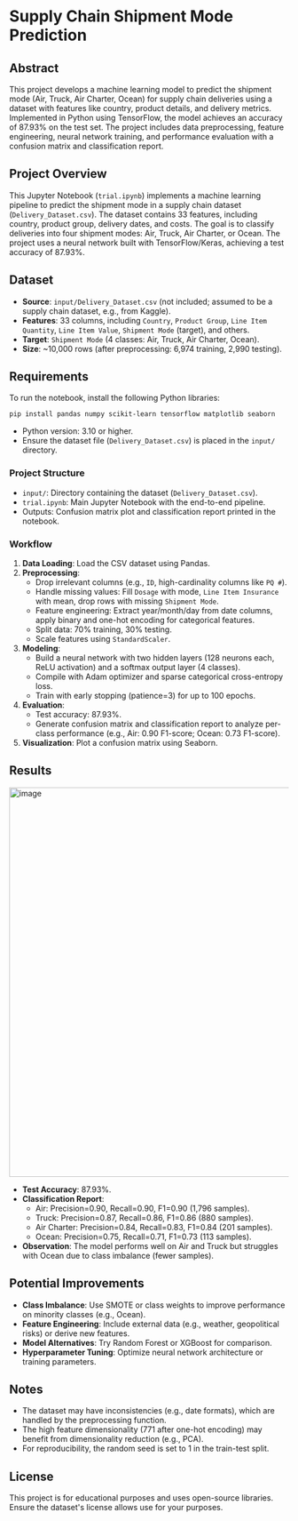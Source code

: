 # Supply Chain Shipment Mode Prediction

## Abstract
This project develops a machine learning model to predict the shipment mode (Air, Truck, Air Charter, Ocean) for supply chain deliveries using a dataset with features like country, product details, and delivery metrics. Implemented in Python using TensorFlow, the model achieves an accuracy of 87.93% on the test set. The project includes data preprocessing, feature engineering, neural network training, and performance evaluation with a confusion matrix and classification report.

## Project Overview
This Jupyter Notebook (`trial.ipynb`) implements a machine learning pipeline to predict the shipment mode in a supply chain dataset (`Delivery_Dataset.csv`). The dataset contains 33 features, including country, product group, delivery dates, and costs. The goal is to classify deliveries into four shipment modes: Air, Truck, Air Charter, or Ocean. The project uses a neural network built with TensorFlow/Keras, achieving a test accuracy of 87.93%.

## Dataset
- **Source**: `input/Delivery_Dataset.csv` (not included; assumed to be a supply chain dataset, e.g., from Kaggle).
- **Features**: 33 columns, including `Country`, `Product Group`, `Line Item Quantity`, `Line Item Value`, `Shipment Mode` (target), and others.
- **Target**: `Shipment Mode` (4 classes: Air, Truck, Air Charter, Ocean).
- **Size**: ~10,000 rows (after preprocessing: 6,974 training, 2,990 testing).

## Requirements
To run the notebook, install the following Python libraries:
```bash
pip install pandas numpy scikit-learn tensorflow matplotlib seaborn
```
- Python version: 3.10 or higher.
- Ensure the dataset file (`Delivery_Dataset.csv`) is placed in the `input/` directory.

### Project Structure
- `input/`: Directory containing the dataset (`Delivery_Dataset.csv`).
- `trial.ipynb`: Main Jupyter Notebook with the end-to-end pipeline.
- Outputs: Confusion matrix plot and classification report printed in the notebook.

### Workflow
1. **Data Loading**: Load the CSV dataset using Pandas.
2. **Preprocessing**:
   - Drop irrelevant columns (e.g., `ID`, high-cardinality columns like `PQ #`).
   - Handle missing values: Fill `Dosage` with mode, `Line Item Insurance` with mean, drop rows with missing `Shipment Mode`.
   - Feature engineering: Extract year/month/day from date columns, apply binary and one-hot encoding for categorical features.
   - Split data: 70% training, 30% testing.
   - Scale features using `StandardScaler`.
3. **Modeling**:
   - Build a neural network with two hidden layers (128 neurons each, ReLU activation) and a softmax output layer (4 classes).
   - Compile with Adam optimizer and sparse categorical cross-entropy loss.
   - Train with early stopping (patience=3) for up to 100 epochs.
4. **Evaluation**:
   - Test accuracy: 87.93%.
   - Generate confusion matrix and classification report to analyze per-class performance (e.g., Air: 0.90 F1-score; Ocean: 0.73 F1-score).
5. **Visualization**: Plot a confusion matrix using Seaborn.

## Results

<img width="683" height="701" alt="image" src="https://github.com/user-attachments/assets/f08468ea-757e-4020-b9c6-a90e64d0e627" />

- **Test Accuracy**: 87.93%.
- **Classification Report**:
  - Air: Precision=0.90, Recall=0.90, F1=0.90 (1,796 samples).
  - Truck: Precision=0.87, Recall=0.86, F1=0.86 (880 samples).
  - Air Charter: Precision=0.84, Recall=0.83, F1=0.84 (201 samples).
  - Ocean: Precision=0.75, Recall=0.71, F1=0.73 (113 samples).
- **Observation**: The model performs well on Air and Truck but struggles with Ocean due to class imbalance (fewer samples).


## Potential Improvements
- **Class Imbalance**: Use SMOTE or class weights to improve performance on minority classes (e.g., Ocean).
- **Feature Engineering**: Include external data (e.g., weather, geopolitical risks) or derive new features.
- **Model Alternatives**: Try Random Forest or XGBoost for comparison.
- **Hyperparameter Tuning**: Optimize neural network architecture or training parameters.

## Notes
- The dataset may have inconsistencies (e.g., date formats), which are handled by the preprocessing function.
- The high feature dimensionality (771 after one-hot encoding) may benefit from dimensionality reduction (e.g., PCA).
- For reproducibility, the random seed is set to 1 in the train-test split.

## License
This project is for educational purposes and uses open-source libraries. Ensure the dataset's license allows use for your purposes.
